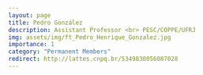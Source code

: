 ```yaml
---
layout: page
title: Pedro González
description: Assistant Professor <br> PESC/COPPE/UFRJ
img: assets/img/ft_Pedro_Henrique_Gonzalez.jpg
importance: 1
category: "Permanent Members"
redirect: http://lattes.cnpq.br/5349830056087028
---
```

